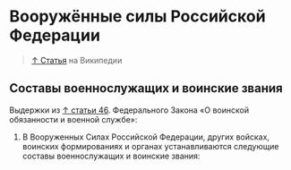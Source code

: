 # Вооружённые силы Российской Федерации

> [↑ Статья](https://ru.wikipedia.org/wiki/Вооружённые_силы_Российской_Федерации) на Википедии

## Составы военнослужащих и воинские звания

Выдержки из [↑ статьи 46](https://www.consultant.ru/document/cons_doc_LAW_18260/9bf0f600c3225937651f53299c73a4dd167a819e/). Федерального Закона «О воинской обязанности и военной службе»:

1. В Вооруженных Силах Российской Федерации, других войсках, воинских формированиях и органах устанавливаются следующие составы военнослужащих и воинские звания:
